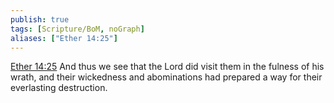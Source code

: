 ```yaml
---
publish: true
tags: [Scripture/BoM, noGraph]
aliases: ["Ether 14:25"]
---
```

[Ether 14:25](https://churchofjesuschrist.org/study/scriptures/bofm/ether/14?lang=eng&id=p25#p25) And thus we see that the Lord did visit them in the fulness of his wrath, and their wickedness and abominations had prepared a way for their everlasting destruction.
